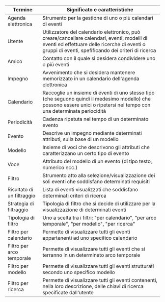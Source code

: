 Termine | Significato e caratteristiche
--- | ---
Agenda elettronica | Strumento per la gestione di uno o più calendari di eventi
Utente | Utilizzatore del calendario elettronico, può creare/cancellare calendari, eventi, modelli di eventi ed effettuare delle ricerche di eventi o gruppi di eventi, spefificando dei criteri di ricerca
Amico | Contatto con il quale si desidera condividere uno o più eventi
Impegno | Avvenimento che si desidera mantenere memorizzato in un calendario dell'agenda elettronica
Calendario | Raccoglie un insieme di eventi di uno stesso tipo (che seguono quindi il medesimo modello) che possono essere unici o ripetersi nel tempo con una determinata periocidità
Periodicità | Cadenza ripetuta nel tempo di un determinato evento
Evento | Descrive un impegno mediante determinati attributi, sulla base di un modello
Modello | Insieme di voci che descrivono gli attributi che caratterizzano un certo tipo di evento
Voce | Attributo del modello di un evento (di tipo testo, numerico ecc.)
Filtro | Strumento atto alla selezione/visualizzazione dei soli eventi che soddisfano determinati requisiti
Risultato di un filtraggio | Lista di eventi visualizzati che soddisfano determinati criteri di ricerca
Strategia di filtraggio | Tipologia di filtro che si decide di utilizzare per la visualizzazione di determinati eventi 
Tipologia di filtro | Uno a scelta tra i filtri: "per calendario", "per arco temporale", "per modello", "per ricerca"
Filtro per calendario | Permette di visualizzare tutti gli eventi appartenenti ad uno specifico calendario
Filtro per arco temporale | Permette di visualizzare tutti gli eventi che si terranno in un determinato arco temporale
Filtro per modello | Permette di visualizzare tutti gli eventi strutturati secondo uno specifico modello
Filtro per ricerca | Permette di visualizzare tutti gli eventi contenenti, nella loro descrizione, delle chiavi di ricerca specificate dall'utente

